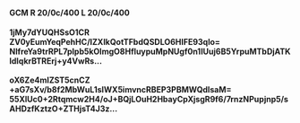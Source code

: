 #### GCM R 20/0c/400 L 20/0c/400
**1jMy7dYUQHSsO1CR**<br/>**ZV0yEumYeqPehHC/IZXIkQotTFbdQSDLO6HIFE93qlo=**<br/>**NIfreYa9trRPL7plpb5kOlmgO8HfIuypuMpNUgf0n1IUuj6B5YrpuMTbDjATKldIqkrBTRErj+y4VwRs...**<br/><br/>
**oX6Ze4mIZST5cnCZ**<br/>**+aG7sXv/b8f2MbWuL1sIWX5imvncRBEP3PBMWQdIsaM=**<br/>**55XlUc0+2Rtqmcw2H4/oJ+BQjLOuH2HbayCpXjsgR9f6/7rnzNPupjnp5/sAHDzfKztzO+ZTHjsT4J3z...**